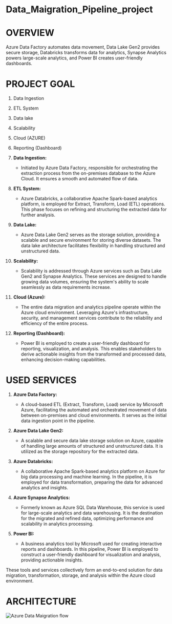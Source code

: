 # Data_Maigration_Pipeline_project
# OVERVIEW
Azure Data Factory automates data movement, Data Lake Gen2 provides secure storage, Databricks transforms data for analytics, Synapse Analytics powers large-scale analytics, and Power BI creates user-friendly dashboards.


# PROJECT GOAL
1. Data Ingestion
2. ETL System
3. Data lake
4. Scalability
5. Cloud (AZURE)
6. Reporting (Dashboard)


1. **Data Ingestion:**
   - Initiated by Azure Data Factory, responsible for orchestrating the extraction process from the on-premises database to the Azure Cloud. It ensures a smooth and automated flow of data.

2. **ETL System:**
   - Azure Databricks, a collaborative Apache Spark-based analytics platform, is employed for Extract, Transform, Load (ETL) operations. This phase focuses on refining and structuring the extracted data for further analysis.

3. **Data Lake:**
   - Azure Data Lake Gen2 serves as the storage solution, providing a scalable and secure environment for storing diverse datasets. The data lake architecture facilitates flexibility in handling structured and unstructured data.

4. **Scalability:**
   - Scalability is addressed through Azure services such as Data Lake Gen2 and Synapse Analytics. These services are designed to handle growing data volumes, ensuring the system's ability to scale seamlessly as data requirements increase.

5. **Cloud (Azure):**
   - The entire data migration and analytics pipeline operate within the Azure cloud environment. Leveraging Azure's infrastructure, security, and management services contribute to the reliability and efficiency of the entire process.

6. **Reporting (Dashboard):**
   - Power BI is employed to create a user-friendly dashboard for reporting, visualization, and analysis. This enables stakeholders to derive actionable insights from the transformed and processed data, enhancing decision-making capabilities.


# USED SERVICES
1. **Azure Data Factory:**
   - A cloud-based ETL (Extract, Transform, Load) service by Microsoft Azure, facilitating the automated and orchestrated movement of data between on-premises and cloud environments. It serves as the initial data ingestion point in the pipeline.

2. **Azure Data Lake Gen2:**
   - A scalable and secure data lake storage solution on Azure, capable of handling large amounts of structured and unstructured data. It is utilized as the storage repository for the extracted data.

3. **Azure Databricks:**
   - A collaborative Apache Spark-based analytics platform on Azure for big data processing and machine learning. In the pipeline, it is employed for data transformation, preparing the data for advanced analytics and insights.

4. **Azure Synapse Analytics:**
   - Formerly known as Azure SQL Data Warehouse, this service is used for large-scale analytics and data warehousing. It is the destination for the migrated and refined data, optimizing performance and scalability in analytics processing.

5. **Power BI:**
   - A business analytics tool by Microsoft used for creating interactive reports and dashboards. In this pipeline, Power BI is employed to construct a user-friendly dashboard for visualization and analysis, providing actionable insights.

These tools and services collectively form an end-to-end solution for data migration, transformation, storage, and analysis within the Azure cloud environment.

 #   ARCHITECTURE

![Azure Data Maigration flow](https://github.com/somnath-2001/Azure_Data_Migration_Engineering_project/assets/118129457/506a49b6-e37e-4750-96d2-b6177e42faee)

